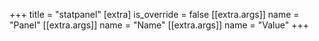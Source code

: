 +++
title = "statpanel"
[extra]
is_override = false
[[extra.args]]
name = "Panel"
[[extra.args]]
name = "Name"
[[extra.args]]
name = "Value"
+++
